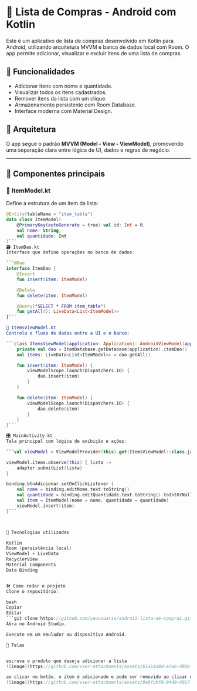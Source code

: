 # 🛒 Lista de Compras - Android com Kotlin

Este é um aplicativo de lista de compras desenvolvido em Kotlin para Android, utilizando arquitetura MVVM e banco de dados local com Room. O app permite adicionar, visualizar e excluir itens de uma lista de compras.

## 📱 Funcionalidades

- Adicionar itens com nome e quantidade.
- Visualizar todos os itens cadastrados.
- Remover itens da lista com um clique.
- Armazenamento persistente com Room Database.
- Interface moderna com Material Design.

## 🧠 Arquitetura

O app segue o padrão **MVVM (Model - View - ViewModel)**, promovendo uma separação clara entre lógica de UI, dados e regras de negócio.

---

## 🧩 Componentes principais

### 📌 ItemModel.kt

Define a estrutura de um item da lista:

```kotlin
@Entity(tableName = "item_table")
data class ItemModel(
    @PrimaryKey(autoGenerate = true) val id: Int = 0,
    val nome: String,
    val quantidade: Int
)```
🗃️ ItemDao.kt
Interface que define operações no banco de dados:

```@Dao
interface ItemDao {
    @Insert
    fun insert(item: ItemModel)

    @Delete
    fun delete(item: ItemModel)

    @Query("SELECT * FROM item_table")
    fun getAll(): LiveData<List<ItemModel>>
}```

🧠 ItemsViewModel.kt
Controla o fluxo de dados entre a UI e o banco:

```class ItemsViewModel(application: Application): AndroidViewModel(application) {
    private val dao = ItemDatabase.getDatabase(application).itemDao()
    val items: LiveData<List<ItemModel>> = dao.getAll()

    fun insert(item: ItemModel) {
        viewModelScope.launch(Dispatchers.IO) {
            dao.insert(item)
        }
    }

    fun delete(item: ItemModel) {
        viewModelScope.launch(Dispatchers.IO) {
            dao.delete(item)
        }
    }
}```

🎛️ MainActivity.kt
Tela principal com lógica de exibição e ações:

```val viewModel = ViewModelProvider(this).get(ItemsViewModel::class.java)

viewModel.items.observe(this) { lista ->
    adapter.submitList(lista)
}

binding.btnAdicionar.setOnClickListener {
    val nome = binding.editNome.text.toString()
    val quantidade = binding.editQuantidade.text.toString().toIntOrNull() ?: 1
    val item = ItemModel(nome = nome, quantidade = quantidade)
    viewModel.insert(item)
}```



🧱 Tecnologias utilizadas

Kotlin
Room (persistência local)
ViewModel + LiveData
RecyclerView
Material Components
Data Binding


🛠️ Como rodar o projeto
Clone o repositório:

bash
Copiar
Editar
```git clone https://github.com/seuusuario/android-lista-de-compras.git```
Abra no Android Studio.

Execute em um emulador ou dispositivo Android.

📸 Telas


escreva o produto que deseja adicionar a lista
![image](https://github.com/user-attachments/assets/61a14d8d-e3a6-401b-bdab-78a456abb3ea)

ao clicar no botão, o item é adicionado e pode ser removido ao clicar no ícone da lixeira
![image](https://github.com/user-attachments/assets/0a6fcbf8-9440-4017-a1e2-c2a8b71ea9e6)


